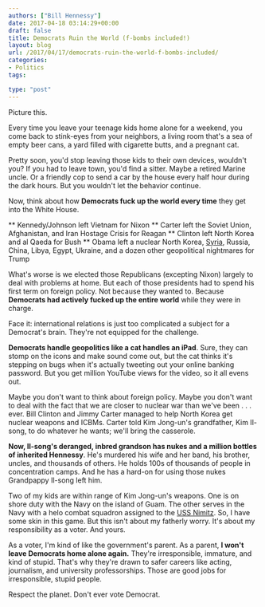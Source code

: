 ```yaml
---
authors: ["Bill Hennessy"]
date: 2017-04-18 03:14:29+00:00
draft: false
title: Democrats Ruin the World (f-bombs included!)
layout: blog
url: /2017/04/17/democrats-ruin-the-world-f-bombs-included/
categories:
- Politics
tags:

type: "post"
---
```


Picture this.

Every time you leave your teenage kids home alone for a weekend, you come back to stink-eyes from your neighbors, a living room that's a sea of empty beer cans, a yard filled with cigarette butts, and a pregnant cat.

Pretty soon, you'd stop leaving those kids to their own devices, wouldn't you? If you had to leave town, you'd find a sitter. Maybe a retired Marine uncle. Or a friendly cop to send a car by the house every half hour during the dark hours. But you wouldn't let the behavior continue.

Now, think about how **Democrats fuck up the world every time** they get into the White House.




** Kennedy/Johnson left Vietnam for Nixon
** Carter left the Soviet Union, Afghanistan, and Iran Hostage Crisis for Reagan
** Clinton left North Korea and al Qaeda for Bush
** Obama left a nuclear North Korea, [Syria](https://www.businessinsider.com/official-slams-obama-i-think-he-left-a-more-dangerous-world-2017-4), Russia, China, Libya, Egypt, Ukraine, and a dozen other geopolitical nightmares for Trump


What's worse is we elected those Republicans (excepting Nixon) largely to deal with problems at home. But each of those presidents had to spend his first term on foreign policy. Not because they wanted to. Because **Democrats had actively fucked up the entire world** while they were in charge.

Face it: international relations is just too complicated a subject for a Democrat's brain. They're not equipped for the challenge.

**Democrats handle geopolitics like a cat handles an iPad**. Sure, they can stomp on the icons and make sound come out, but the cat thinks it's stepping on bugs when it's actually tweeting out your online banking password. But you get million YouTube views for the video, so it all evens out.

Maybe you don't want to think about foreign policy. Maybe you don't want to deal with the fact that we are closer to nuclear war than we've been . . . ever. Bill Clinton and Jimmy Carter managed to help North Korea get nuclear weapons and ICBMs. Carter told Kim Jong-un's grandfather, Kim Il-song, to do whatever he wants; we'll bring the casserole.

**Now, Il-song's deranged, inbred grandson has nukes and a million bottles of inherited Hennessy**. He's murdered his wife and her band, his brother, uncles, and thousands of others. He holds 100s of thousands of people in concentration camps. And he has a hard-on for using those nukes Grandpappy Il-song left him.

Two of my kids are within range of Kim Jong-un's weapons. One is on shore duty with the Navy on the island of Guam. The other serves in the Navy with a helo combat squadron assigned to the [USS Nimitz](https://www.thegatewaypundit.com/2017/04/report-two-u-s-aircraft-carriers-deployed-korean-peninsula/). So, I have some skin in this game. But this isn't about my fatherly worry. It's about my responsibility as a voter. And yours.

As a voter, I'm kind of like the government's parent. As a parent, **I won't leave Democrats home alone again.** They're irresponsible, immature, and kind of stupid. That's why they're drawn to safer careers like acting, journalism, and university professorships. Those are good jobs for irresponsible, stupid people.

Respect the planet. Don't ever vote Democrat.
